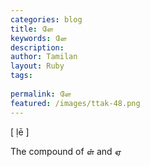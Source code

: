 ```yaml
---
categories: blog
title: ளே
keywords: ளே
description: 
author: Tamilan
layout: Ruby
tags: 
 
permalink: ளே
featured: /images/ttak-48.png
---
```

  
[ ḷē ]  
  
The compound of ள் and ஏ